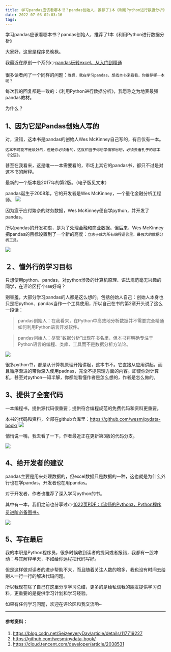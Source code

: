 ```yaml
---
title: 学习pandas应该看哪本书？pandas创始人，推荐了1本《利用Python进行数据分析》
date: 2022-07-03 02:03:16
tags:
---
```



学习pandas应该看哪本书？pandas创始人，推荐了1本《利用Python进行数据分析》

大家好，这里是程序员晚枫。

我最近在原创一个系列👉[pandas玩转excel，从入门到精通](https://mp.weixin.qq.com/s/YkON0ROI7WPt0EefGYSEpg)

很多读者问了一个同样的问题：``晚枫，我在学习pandas，想找本书来看看，你推荐哪一本呢？``

每次我的回复都是一致的：《利用Python进行数据分析》，我愿称之为地表最强pandas教材。


为什么？

## 1、因为它是Pandas创始人写的

对，没错，这本书是pandas的创始人Wes McKinney自己写的，有且仅有一本。

``这本书可能不是最好的，但是你必须看的，这就相当于你想学儒家思想，必须要看孔子的那本《论语》。``

甚至在我看来，这是唯一一本需要看的，市场上其它的pandas书，都只不过是对这本书的解释。


最新的一个版本是2017年的第2版。（电子版见文末）




pandas诞生于2008年，它的开发者是Wes McKinney，一个量化金融分析工程师。
![](https://www.python-office.com/api/img-cdn/pandas/pd-book/creater.png)

因为疲于应付繁杂的财务数据，Wes McKinney便自学python，并开发了pandas。

所以pandas的开发初衷，是为了处理金融和商业数据。但后来，Wes McKinney把pandas的目标设置到了一个新的高度：``立志于成为所有编程语言里，最强大的数据分析工具。``

![](https://www.python-office.com/api/img-cdn/pandas/pd-book/contact.jpg)

## ２、懂外行的学习目标

只想使用python、pandas，对python涉及的计算机原理、语法规范毫无兴趣的同学，在评论区打个``666``好吗？

别害羞，大部分学习pandas的人都是这么想的。包括创始人自己：创始人本身也只是把python、pandas当作一个工具使用，所以自己在书的第2章开头说了这么一段话：
> pandas创始人：在我看来，在Python中高效地分析数据并不需要完全精通如何利用Python语言开发软件。

> pandas创始人：尽管“数据分析”出现在书名里，但本书将明确专注于Python语言的编程、类库、工具而不是数据分析方法论。

![](https://www.python-office.com/api/img-cdn/pandas/pd-book/not-pro.jpg)

很多python书，都是从计算机原理开始讲起，这本书不。它直接从应用讲起，而且循序渐进的带你深入使用padnas，完全不提原理方面的内容。即使你对计算机，甚至对python一知半解，你都能看懂作者是怎么想的，作者是怎么做的。

## 3、提供了全套代码

一本编程书，提供源代码很重要；提供符合编程规范的免费代码和资料更重要。

本书的代码和资料，全部在github仓库里：https://github.com/wesm/pydata-book/
![](https://www.python-office.com/api/img-cdn/pandas/pd-book/code.jpg)

悄悄说一嘴，我去看了一下，作者最近正在更新第3版的代码分支。

![](https://www.python-office.com/api/img-cdn/pandas/pd-book/github.jpg)

## 4、给开发者的建议

pandas主要是用来处理数据的，但excel数据只是数据的一种，这也就是为什么外行也在学pandas，开发者也在用pandas。

对于开发者，作者也推荐了深入学习python的书。

其中有一本，我们之前也分享过👉[1022页PDF：《流畅的Python》，Python程序员进阶必备图书~](1022页PDF：《流畅的Python》，Python程序员进阶必备图书~)

![](https://www.python-office.com/api/img-cdn/pandas/pd-book/fluent.jpg)

## 5、写在最后

我的本职是Python程序员，很多时候收到读者的提问或者报错，我都有一股冲动：与其解释半天，不如给你远程把代码写好。

但是这样做对读者的进步帮助不大，而且随着关注人数的增多，我也没有时间去给别人一行一行的解决代码问题。

所以我现在除了自己在这里分享学习总结，更多的是给私信我的朋友提供学习资料，更重要的是提供学习计划和学习经验。

如果有任何学习问题，欢迎在评论区和我交流哟~

----
#### 参考资料：
1. https://blog.csdn.net/SeizeeveryDay/article/details/117719227
2. https://github.com/wesm/pydata-book/
3. https://cloud.tencent.com/developer/article/2038531
















